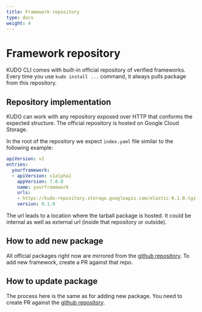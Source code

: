 ```yaml
---
title: Framework repository
type: docs
weight: 4
---
```

# Framework repository

KUDO CLI comes with built-in official repository of verified frameworks. Every time you use `kudo install ...` command, it always pulls package from this repository. 

## Repository implementation

KUDO can work with any repository exposed over HTTP that conforms the expected structure. The official repository is hosted on Google Cloud Storage.

In the root of the repository we expect `index.yaml` file similar to the following example:

```yaml
apiVersion: v1
entries:
  yourframework:
  - apiVersion: v1alpha1
    appVersion: 7.0.0
    name: yourframework
    urls:
    - https://kudo-repository.storage.googleapis.com/elastic-0.1.0.tgz
    version: 0.1.0
```

The url leads to a location where the tarball package is hosted. It could be internal as well as external url (inside that repository or outside). 

## How to add new package

All official packages right now are mirrored from the [github repository](https://github.com/kudobuilder/frameworks). To add new framework, create a PR against that repo.

## How to update package

The process here is the same as for adding new package. You need to create PR against the [github repository](https://github.com/kudobuilder/frameworks).